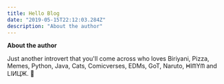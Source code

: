 ```yaml
---
title: Hello Blog
date: "2019-05-15T22:12:03.284Z"
description: "About the author"
---
```


<b>About the author</b>

Just another introvert that you'll come across who loves Biriyani, Pizza, Memes, Python, Java, Cats, Comicverses, EDMs, GoT, Naruto, ᕼIᗰYᗰ and LIИЦЖ. 🌚

